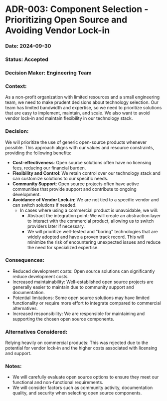 # ADR-003: Component Selection - Prioritizing Open Source and Avoiding Vendor Lock-in

### Date: 2024-09-30
### Status: Accepted

### Decision Maker: Engineering Team

### Context:

As a non-profit organization with limited resources and a small engineering team, we need to make prudent decisions about technology selection. Our team has limited bandwidth and expertise, so we need to prioritize solutions that are easy to implement, maintain, and scale. We also want to avoid vendor lock-in and maintain flexibility in our technology stack.

### Decision:

We will prioritize the use of generic open-source products whenever possible. This approach aligns with our values and resource constraints, providing the following benefits:

- **Cost-effectiveness**: Open source solutions often have no licensing fees, reducing our financial burden.
- **Flexibility and Control**: We retain control over our technology stack and can customize solutions to our specific needs.
- **Community Support**: Open source projects often have active communities that provide support and contribute to ongoing development.
- **Avoidance of Vendor Lock-in**: We are not tied to a specific vendor and can switch solutions if needed.
  - In cases where using a commercial product is unavoidable, we will:
    - Abstract the integration point: We will create an abstraction layer to interact with the commercial product, allowing us to switch providers later if necessary.
    - We will prioritize well-tested and "boring" technologies that are widely adopted and have a proven track record. This will minimize the risk of encountering unexpected issues and reduce the need for specialized expertise.

### Consequences:

- Reduced development costs: Open source solutions can significantly reduce development costs.
- Increased maintainability: Well-established open source projects are generally easier to maintain due to community support and documentation.
- Potential limitations: Some open source solutions may have limited functionality or require more effort to integrate compared to commercial alternatives.
- Increased responsibility: We are responsible for maintaining and supporting the chosen open source components.


### Alternatives Considered:

Relying heavily on commercial products: This was rejected due to the potential for vendor lock-in and the higher costs associated with licensing and support.

### Notes:

- We will carefully evaluate open source options to ensure they meet our functional and non-functional requirements.
- We will consider factors such as community activity, documentation quality, and security when selecting open source components.
